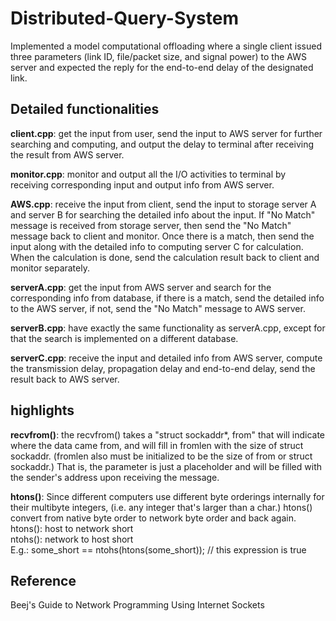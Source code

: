 # Distributed-Query-System
Implemented a model computational offloading where a single client issued three parameters (link ID, file/packet size, and signal power) to the AWS server and expected the reply for the end-to-end delay of the designated link.  
  
## Detailed functionalities  
<b>client.cpp</b>: get the input from user, send the input to AWS server for further searching and computing, and output the delay to terminal after receiving the result from AWS server. 

<b>monitor.cpp</b>: monitor and output all the I/O activities to terminal by receiving corresponding input and output info from AWS server.

<strong>AWS.cpp</strong>: receive the input from client, send the input to storage server A and server B for searching the detailed info about the input. If "No Match" message is received from storage server, then send the "No Match" message back to client and monitor. Once there is a match, then send the input along with the detailed info to computing server C for calculation. When the calculation is done, send the calculation result back to client and monitor separately.

<b>serverA.cpp</b>: get the input from AWS server and search for the corresponding info from database, if there is a match, send the detailed info to the AWS server, if not, send the "No Match" message to AWS server.

<b>serverB.cpp</b>: have exactly the same functionality as serverA.cpp, except for that the search is implemented on a different database.

<b>serverC.cpp</b>: receive the input and detailed info from AWS server, compute the transmission delay, propagation delay and end-to-end delay, send the result back to AWS server.  
  
## highlights  
<b>recvfrom()</b>:  the recvfrom() takes a "struct sockaddr*, from" that will indicate where the data came from, and will fill in fromlen with the size of struct sockaddr. (fromlen also must be initialized to be the size of from or struct sockaddr.)
That is, the parameter is just a placeholder and will be filled with the sender's address upon receiving the message. 

<b>htons()</b>:  Since different computers use different byte orderings internally for their multibyte integers, (i.e. any integer that's larger than a char.) htons() convert from native byte order to network byte order and back again.  
htons(): host to network short  
ntohs(): network to host short  
E.g.:
some_short == ntohs(htons(some_short)); // this expression is true  
  
## Reference  
Beej's Guide to Network Programming Using Internet Sockets
